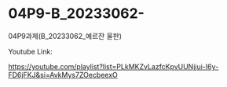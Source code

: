 # 04P9-B_20233062-
04P9과제(B_20233062_예르잔 울판)

Youtube Link:

https://youtube.com/playlist?list=PLkMKZvLazfcKpvUUNjjui-I6y-FD6jFKJ&si=AvkMys7ZOecbeexO
